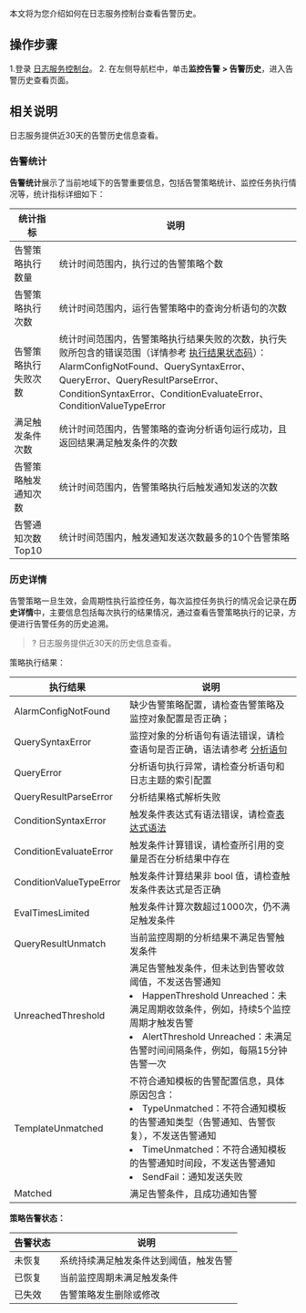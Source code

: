 本文将为您介绍如何在日志服务控制台查看告警历史。

## 操作步骤

1.登录 [日志服务控制台](https://console.cloud.tencent.com/cls/monitor/notice/create)。
2. 在左侧导航栏中，单击**监控告警 > 告警历史**，进入告警历史查看页面。



## 相关说明

日志服务提供近30天的告警历史信息查看。

### 告警统计

**告警统计**展示了当前地域下的告警重要信息，包括告警策略统计、监控任务执行情况等，统计指标详细如下：

| 统计指标             | 说明                                                         |
| -------------------- | ------------------------------------------------------------ |
| 告警策略执行数量     | 统计时间范围内，执行过的告警策略个数                         |
| 告警策略执行次数     | 统计时间范围内，运行告警策略中的查询分析语句的次数           |
| 告警策略执行失败次数 | 统计时间范围内，告警策略执行结果失败的次数，执行失败所包含的错误范围（详情参考 [执行结果状态码](#result)）：AlarmConfigNotFound、QuerySyntaxError、QueryError、QueryResultParseError、ConditionSyntaxError、ConditionEvaluateError、ConditionValueTypeError |
| 满足触发条件次数     | 统计时间范围内，告警策略的查询分析语句运行成功，且返回结果满足触发条件的次数 |
| 告警策略触发通知次数 | 统计时间范围内，告警策略执行后触发通知发送的次数             |
| 告警通知次数 Top10   | 统计时间范围内，触发通知发送次数最多的10个告警策略           |


### 历史详情

告警策略一旦生效，会周期性执行监控任务，每次监控任务执行的情况会记录在**历史详情**中，主要信息包括每次执行的结果情况，通过查看告警策略执行的记录，方便进行告警任务的历史追溯。

>? 日志服务提供近30天的历史信息查看。
>


<span id="result"></span>
策略执行结果：

| 执行结果                | 说明                                                         |
| ----------------------- | ------------------------------------------------------------ |
| AlarmConfigNotFound     | 缺少告警策略配置，请检查告警策略及监控对象配置是否正确；     |
| QuerySyntaxError        | 监控对象的分析语句有语法错误，请检查语句是否正确，语法请参考 [分析语句](https://intl.cloud.tencent.com/document/product/614/37803) |
| QueryError              | 分析语句执行异常，请检查分析语句和日志主题的索引配置         |
| QueryResultParseError   | 分析结果格式解析失败                                         |
| ConditionSyntaxError    | 触发条件表达式有语法错误，请检查[表达式语法](https://www.tencentcloud.com/document/product/614/39576) |
| ConditionEvaluateError  | 触发条件计算错误，请检查所引用的变量是否在分析结果中存在     |
| ConditionValueTypeError | 触发条件计算结果非 bool 值，请检查触发条件表达式是否正确       |
| EvalTimesLimited        | 触发条件计算次数超过1000次，仍不满足触发条件                 |
| QueryResultUnmatch      | 当前监控周期的分析结果不满足告警触发条件                     |
| UnreachedThreshold      | 满足告警触发条件，但未达到告警收敛阈值，不发送告警通知<li>HappenThreshold Unreached：未满足周期收敛条件，例如，持续5个监控周期才触发告警</li><li>AlertThreshold Unreached：未满足告警时间间隔条件，例如，每隔15分钟告警一次</li> |
| TemplateUnmatched       | 不符合通知模板的告警配置信息，具体原因包含：<li>TypeUnmatched：不符合通知模板的告警通知类型（告警通知、告警恢复），不发送告警通知</li><li>TimeUnmatched：不符合通知模板的告警通知时间段，不发送告警通知</li><li>SendFail：通知发送失败</li> |
| Matched                 | 满足告警条件，且成功通知告警                                 |

**策略告警状态：**

| 告警状态| 说明   |
|-----------|---|
| 未恢复 | 系统持续满足触发条件达到阈值，触发告警|
| 已恢复 | 当前监控周期未满足触发条件|
| 已失效 | 告警策略发生删除或修改|

